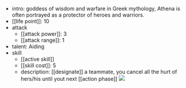 - intro: goddess of wisdom and warfare in Greek mythology, Athena is often portrayed as a protector of heroes and warriors.
- [[life point]]: 10
- attack
	- [[attack power]]: 3
	- [[attack range]]: 1
- talent: Aiding
- skill 
	- [[active skill]] 
	- [[skill cost]]: 5 
	- description: [[designate]] a teammate, you cancel all the hurt of hers/his until yout next [[action phase]]
  ![](https://imgsa.baidu.com/forum/w%3D580/sign=8ba4d7daa1c379317d688621dbc5b784/cadb88510fb30f24b1f3f9dfc695d143ac4b0357.jpg)
